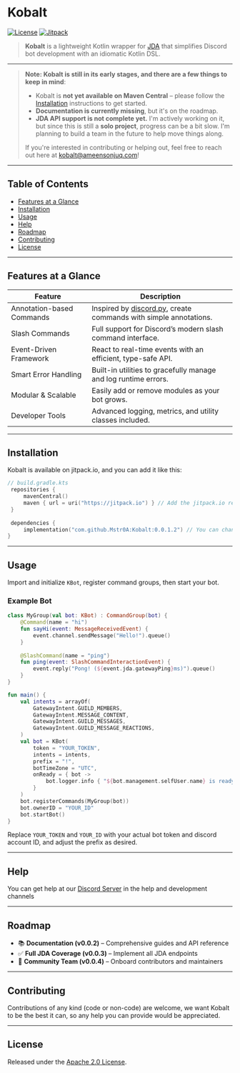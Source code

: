 # Kobalt

[![License](https://img.shields.io/badge/license-Apache%202.0-blue.svg)](LICENSE)
[![Jitpack](https://jitpack.io/v/Mstr0A/Kobalt.svg)](https://jitpack.io/#Mstr0A/Kobalt)

> **Kobalt** is a lightweight Kotlin wrapper for [JDA](https://github.com/discord-jda/JDA) that simplifies Discord bot
> development with an idiomatic Kotlin DSL.

---

> **Note: Kobalt is still in its early stages, and there are a few things to keep in mind**:
>
> * Kobalt is **not yet available on Maven Central** – please follow the [Installation](#Installation) instructions to
    get started.
> * **Documentation is currently missing**, but it's on the roadmap.
> * **JDA API support is not complete yet.** I'm actively working on it, but since this is still a **solo project**,
    progress can be a bit slow. I'm planning to build a team in the future to help move things along.
>
> If you're interested in contributing or helping out, feel free to reach out here at kobalt@ameensonjuq.com!

---

## Table of Contents

- [Features at a Glance](#features-at-a-glance)
- [Installation](#installation)
- [Usage](#usage)
- [Help](#help)
- [Roadmap](#roadmap)
- [Contributing](#contributing)
- [License](#license)

---

## Features at a Glance

| Feature                   | Description                                                                                              |
|---------------------------|----------------------------------------------------------------------------------------------------------|
| Annotation-based Commands | Inspired by [discord.py](https://github.com/Rapptz/discord.py), create commands with simple annotations. |
| Slash Commands            | Full support for Discord’s modern slash command interface.                                               |
| Event-Driven Framework    | React to real-time events with an efficient, type-safe API.                                              |
| Smart Error Handling      | Built-in utilities to gracefully manage and log runtime errors.                                          |
| Modular & Scalable        | Easily add or remove modules as your bot grows.                                                          |
| Developer Tools           | Advanced logging, metrics, and utility classes included.                                                 |

---

## Installation

   Kobalt is available on jitpack.io, and you can add it like this:

   ```kt
   // build.gradle.kts
    repositories {
        mavenCentral()
        maven { url = uri("https://jitpack.io") } // Add the jitpack.io repo
    }
    
    dependencies {
        implementation("com.github.Mstr0A:Kobalt:0.0.1.2") // You can change this to any version available in tags
   }
   ```

---

## Usage

Import and initialize `KBot`, register command groups, then start your bot.

### Example Bot

```kt
class MyGroup(val bot: KBot) : CommandGroup(bot) {
    @Command(name = "hi")
    fun sayHi(event: MessageReceivedEvent) {
        event.channel.sendMessage("Hello!").queue()
    }
    
    @SlashCommand(name = "ping")
    fun ping(event: SlashCommandInteractionEvent) {
        event.reply("Pong! (${event.jda.gatewayPing}ms)").queue()
    }
}

fun main() {
    val intents = arrayOf(
        GatewayIntent.GUILD_MEMBERS,
        GatewayIntent.MESSAGE_CONTENT,
        GatewayIntent.GUILD_MESSAGES,
        GatewayIntent.GUILD_MESSAGE_REACTIONS,
    )
    val bot = KBot(
        token = "YOUR_TOKEN",
        intents = intents,
        prefix = "!",
        botTimeZone = "UTC",
        onReady = { bot ->
            bot.logger.info { "${bot.management.selfUser.name} is ready!" }
        }
    )
    bot.registerCommands(MyGroup(bot))
    bot.ownerID = "YOUR_ID"
    bot.startBot()
}
```

Replace `YOUR_TOKEN` and `YOUR_ID` with your actual bot token and discord account ID, and adjust the prefix as desired.


---

## Help

You can get help at our [Discord Server](https://discord.gg/vva8r55sas) in the help and development channels

---

## Roadmap

* 📚 **Documentation (v0.0.2)** – Comprehensive guides and API reference
* ✅ **Full JDA Coverage (v0.0.3)** – Implement all JDA endpoints
* 👥 **Community Team (v0.0.4)** – Onboard contributors and maintainers

---

## Contributing

Contributions of any kind (code or non-code) are welcome,
we want Kobalt to be the best it can,
so any help you can provide would be appreciated.

---

## License

Released under the [Apache 2.0 License](LICENSE).
